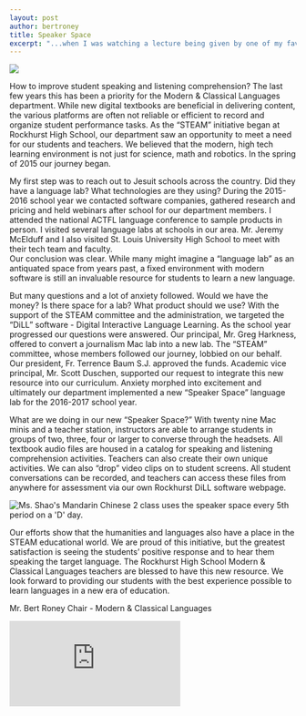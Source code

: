 ```yaml
---
layout: post
author: bertroney
title: Speaker Space
excerpt: "...when I was watching a lecture being given by one of my favorite modern physicists, Dr. Michio Kaku."
---
```


<div class="flex-wrapper">
  <img src="{{ site.baseurl }}/img/indicators/st1.4a.jpg">
</div>

How to improve student speaking and listening comprehension?  The last few years this has been a priority for the Modern & Classical Languages department.  While new digital textbooks are beneficial in delivering content, the various platforms are often not reliable or efficient to record and organize student performance tasks.  As the “STEAM” initiative began at Rockhurst High School, our department saw an opportunity to meet a need for our students and teachers.  We believed that the modern, high tech learning environment is not just for science, math and robotics.  In the spring of 2015 our journey began.


My first step was to reach out to Jesuit schools across the country.  Did they have a language lab?  What technologies are they using?  During the 2015-2016 school year we contacted software companies, gathered research and pricing and held webinars after school for our department members.  I attended the national ACTFL language conference to sample products in person.  I visited several language labs at schools in our area.  Mr. Jeremy McElduff and I also visited St. Louis University High School to meet with their tech team and faculty.  
Our conclusion was clear.  While many might imagine a “language lab” as an antiquated space from years past, a fixed environment with modern software is still an invaluable resource for students to learn a new language.


But many questions and a lot of anxiety followed.  Would we have the money?  Is there space for a lab?  What product should we use?  With the support of the STEAM committee and the administration, we targeted the “DiLL” software - Digital Interactive Language Learning.  As the school year progressed our questions were answered.  Our principal, Mr. Greg Harkness, offered to convert a journalism Mac lab into a new lab.  The “STEAM” committee, whose members followed our journey, lobbied on our behalf.  Our president, Fr. Terrence Baum S.J. approved the funds.  Academic vice principal, Mr. Scott Duschen, supported our request to integrate this new resource into our curriculum.  Anxiety morphed into excitement and ultimately our department implemented a new “Speaker Space” language lab for the 2016-2017 school year. 


What are we doing in our new “Speaker Space?”  With twenty nine Mac minis and a teacher station, instructors are able to arrange students in groups of two, three, four or larger to converse through the headsets.  All textbook audio files are housed in a catalog for speaking and listening comprehension activities.  Teachers can also create their own unique activities.  We can also “drop” video clips on to student screens.  All student conversations can be recorded, and teachers can access these files from anywhere for assessment via our own Rockhurst DiLL software webpage. 


<div class="flex-wrapper">
  <img src="{{ site.baseurl }}/img/SpeakerSpaceSchedule.png" alt="Ms. Shao's Mandarin Chinese 2 class uses the speaker space every 5th period on a 'D' day.">
</div>


Our efforts show that the humanities and languages also have a place in the STEAM educational world.  We are proud of this initiative, but the greatest satisfaction is seeing the students’ positive response and to hear them speaking the target language.  The Rockhurst High School Modern & Classical Languages teachers are blessed to have this new resource.  We look forward to providing our students with the best experience possible to learn languages in a new era of education.  

Mr. Bert Roney
Chair - Modern & Classical Languages

<div class="embed-container">
  <iframe src="https://www.youtube.com/embed/JDbSJ6Yo5EA" frameborder="0" allowfullscreen></iframe>
</div>








